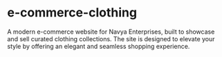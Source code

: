 # e-commerce-clothing
A modern e-commerce website for Navya Enterprises, built to showcase and sell curated clothing collections. The site is designed to elevate your style by offering an elegant and seamless shopping experience.
